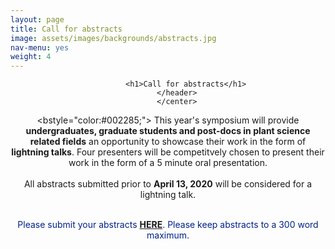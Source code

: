 ```yaml
---
layout: page
title: Call for abstracts
image: assets/images/backgrounds/abstracts.jpg
nav-menu: yes
weight: 4
---
```


<!-- Main -->
<div id="main" class="alt">

<!-- One -->
<section id="one">
	<div class="inner">
		<center>
		<header class="major">

			<h1>Call for abstracts</h1>
		</header>
		</center>

<!-- Content -->
<bstyle="color:#002285;">
This year's symposium will provide <b>undergraduates, graduate students and post-docs in plant science related fields</b> an opportunity to showcase their work in the form of <b>lightning talks</b>. Four presenters will be competitvely chosen to present their work in the form of a 5 minute oral presentation. 
<br><br>
All abstracts submitted prior to <b>April 13, 2020</b> will be considered for a lightning talk. 
<br><br>

 <!--<bstyle="color:#002285;">This year's symposium will provide <b>undergraduates, graduate students and post-docs in plant science related fields</b> an opportunity to showcase their work in the form of <b>posters</b>. Additionally, four presenters will be competitively chosen to present their work in the form of a 5 minute <b> oral presentations </b>.-->
<!--<br><br>
Applications from outside of UC Davis will be considered for one of three <b> travel grants </b> of $700. The deadline to be considered for a travel grant is <b>March 30th, 2020 </b>. 
<br><br>-->
<!-- All abstracts submitted prior to the <b>March 30</b> deadline will be considered for these travel awards and winners will be competitively chosen. Applications received between <b>March 31-April 6</b> will be considered for presentation while space lasts, but will not be considered for travel awards or oral presentation.-->
<center> 
<p style="color:#002285;">
Please submit your abstracts <b><a href="https://docs.google.com/forms/d/e/1FAIpQLSfT9CrcwbzqykrR2NhCkV4a0CEopBl4tMRnqjdX4qKvFf35ew/viewform?usp=sf_link" target="_blank"> HERE</a></b>. Please keep abstracts to a 300 word maximum. 
</p>
</center>

<!-- <br><br>	
<span>Powered by <a href="https://www.google.com/forms/about/?utm_source=product&amp;utm_medium=forms_logo&amp;utm_campaign=forms"> Google Forms</a>.</span> 
<br>
<span>This content is neither created nor endorsed by Google.</span>-->
